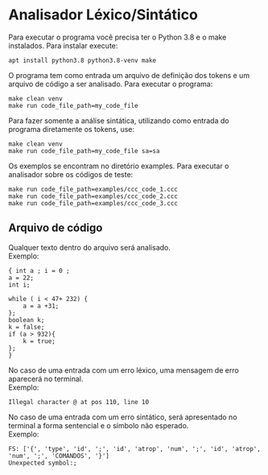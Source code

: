 # Analisador Léxico/Sintático

Para executar o programa você precisa ter o Python 3.8 e o make instalados. Para instalar execute:
```
apt install python3.8 python3.8-venv make
```

O programa tem como entrada um arquivo de definição dos tokens e um arquivo de código a ser analisado. Para executar o programa:
```
make clean venv
make run code_file_path=my_code_file
```
Para fazer somente a análise sintática, utilizando como entrada do programa diretamente os tokens, use:
```
make clean venv
make run code_file_path=my_code_file sa=sa
```

Os exemplos se encontram no diretório examples. Para executar o analisador sobre os códigos de teste:
```
make run code_file_path=examples/ccc_code_1.ccc
make run code_file_path=examples/ccc_code_2.ccc
make run code_file_path=examples/ccc_code_3.ccc
```

## Arquivo de código
Qualquer texto dentro do arquivo será analisado.\
Exemplo:
```
{ int a ; i = 0 ;
a = 22; 
int i; 

while ( i < 47+ 232) {
    a = a +31;
};
boolean k;
k = false;
if (a > 932){
    k = true;
};
}

```

No caso de uma entrada com um erro léxico, uma mensagem de erro aparecerá no terminal.\
Exemplo:
```
Illegal character @ at pos 110, line 10
```
No caso de uma entrada com um erro sintático, será apresentado no terminal a forma sentencial e o símbolo não esperado.\
Exemplo:
```
FS: ['{', 'type', 'id', ';', 'id', 'atrop', 'num', ';', 'id', 'atrop', 'num', ';', 'COMANDOS', '}']
Unexpected symbol:;
```
